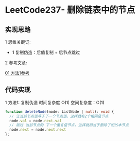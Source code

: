 # LeetCode237- 删除链表中的节点

## 实现思路

1 思维关键词: 
  - 1 复制伪造：后值复制 + 后节点跳过

2 参考文章:

[01 方法1参考](https://leetcode.cn/problems/delete-node-in-a-linked-list/solution/shan-chu-lian-biao-zhong-de-jie-dian-by-x656s/)


## 代码实现

1 方法1: 复制伪造  时间复杂度 O(1)  空间复杂度：O(1)

```ts
function deleteNode(node: ListNode | null): void {
  // 让当前节点值等于下一个节点值，这样就有2个相同值节点
  node.val = node.next.val
  // 跳过 当前节点的 下一个重复值节点，这样就相当于删除了旧的本节点
  node.next = node.next.next
};
```